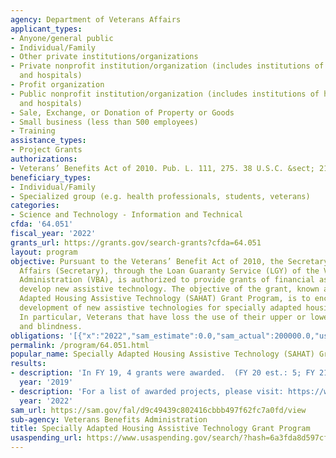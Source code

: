 ```yaml
---
agency: Department of Veterans Affairs
applicant_types:
- Anyone/general public
- Individual/Family
- Other private institutions/organizations
- Private nonprofit institution/organization (includes institutions of higher education
  and hospitals)
- Profit organization
- Public nonprofit institution/organization (includes institutions of higher education
  and hospitals)
- Sale, Exchange, or Donation of Property or Goods
- Small business (less than 500 employees)
- Training
assistance_types:
- Project Grants
authorizations:
- Veterans’ Benefits Act of 2010. Pub. L. 111, 275. 38 U.S.C. &sect; 2108.
beneficiary_types:
- Individual/Family
- Specialized group (e.g. health professionals, students, veterans)
categories:
- Science and Technology - Information and Technical
cfda: '64.051'
fiscal_year: '2022'
grants_url: https://grants.gov/search-grants?cfda=64.051
layout: program
objective: Pursuant to the Veterans’ Benefit Act of 2010, the Secretary of Veterans
  Affairs (Secretary), through the Loan Guaranty Service (LGY) of the Veterans Benefits
  Administration (VBA), is authorized to provide grants of financial assistance to
  develop new assistive technology. The objective of the grant, known as the Specially
  Adapted Housing Assistive Technology (SAHAT) Grant Program, is to encourage the
  development of new assistive technologies for specially adapted housing grant participants.
  In particular, Veterans that have loss the use of their upper or lower extremities,
  and blindness.
obligations: '[{"x":"2022","sam_estimate":0.0,"sam_actual":200000.0,"usa_spending_actual":200000.0},{"x":"2023","sam_estimate":397324.0,"sam_actual":0.0,"usa_spending_actual":397324.0},{"x":"2024","sam_estimate":1000000.0,"sam_actual":0.0,"usa_spending_actual":0.0}]'
permalink: /program/64.051.html
popular_name: Specially Adapted Housing Assistive Technology (SAHAT) Grant Program
results:
- description: 'In FY 19, 4 grants were awarded.  (FY 20 est.: 5; FY 21 est.: 0 grants'
  year: '2019'
- description: 'For a list of awarded projects, please visit: https://www.benefits.va.gov/HOMELOANS/sahat_awards.asp'
  year: '2022'
sam_url: https://sam.gov/fal/d9c49439c802416cbbb497f62fc7a0fd/view
sub-agency: Veterans Benefits Administration
title: Specially Adapted Housing Assistive Technology Grant Program
usaspending_url: https://www.usaspending.gov/search/?hash=6a3fda8d597cfd9f95887ed092ee6f5f
---
```

